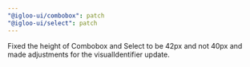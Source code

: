 ```yaml
---
"@igloo-ui/combobox": patch
"@igloo-ui/select": patch
---
```


Fixed the height of Combobox and Select to be 42px and not 40px and made adjustments for the visualIdentifier update.
